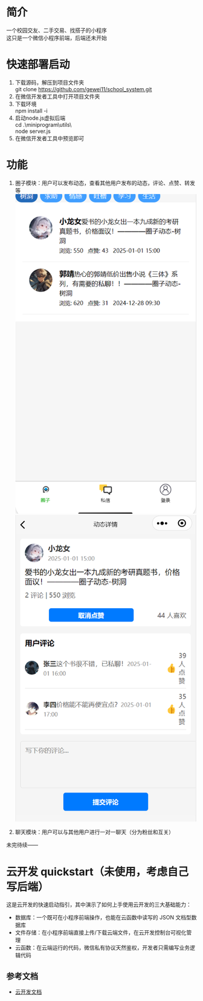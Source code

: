 # 简介
一个校园交友、二手交易、找搭子的小程序  
这只是一个微信小程序前端，后端还未开始  

# 快速部署启动  
1. 下载源码，解压到项目文件夹  
git clone https://github.com/gewei11/school_system.git  
2. 在微信开发者工具中打开项目文件夹  
3. 下载环境  
npm install -i  
4. 启动node.js虚拟后端  
cd .\miniprogram\utils\  
node server.js  
5. 在微信开发者工具中预览即可  

# 功能
1. 圈子模块：用户可以发布动态，查看其他用户发布的动态，评论、点赞、转发等
![alt text](image.png)  
![alt text](image-1.png)  

2. 聊天模块：用户可以与其他用户进行一对一聊天（分为粉丝和互关）

未完待续——


# 云开发 quickstart（未使用，考虑自己写后端）

这是云开发的快速启动指引，其中演示了如何上手使用云开发的三大基础能力：

- 数据库：一个既可在小程序前端操作，也能在云函数中读写的 JSON 文档型数据库
- 文件存储：在小程序前端直接上传/下载云端文件，在云开发控制台可视化管理
- 云函数：在云端运行的代码，微信私有协议天然鉴权，开发者只需编写业务逻辑代码

## 参考文档

- [云开发文档](https://developers.weixin.qq.com/miniprogram/dev/wxcloud/basis/getting-started.html)

